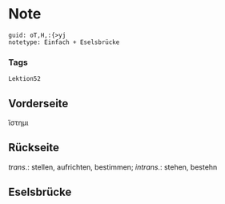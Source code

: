 # Note
```
guid: oT,H,:{>yj
notetype: Einfach + Eselsbrücke
```

### Tags
```
Lektion52
```

## Vorderseite
ἵστημι

## Rückseite
<i>trans</i>.: stellen, aufrichten, bestimmen; 
<i>intrans.</i>: stehen, bestehn

## Eselsbrücke

